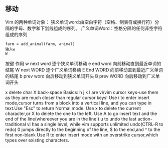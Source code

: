 ## 移动
Vim 的两种单词对象：
狭义单词word:由空白字符（空格、制表符或换行符）分隔的字母、数字和下划线组成的序列。
广义单词Word：空格分隔的任何非空字符组成的序列
```
farm = add_animal(farm, animal)
输入w
W
```
按键           作用
w   next word             逐个狭义单词移动
e   end word           向前移动直到最近单词的结尾
W   next WORD           逐个广义单词移动
E   End WORD           向前移动直到最近广义单词的结尾
b   prev word           向后移动到狭义单词开头
B   prev WORD           向后移动到广义单词开头

x  delete char
X back-space
Basics:
h j k l are vi/vim cursor keys-use them as they are much closer than regular cursor keys!
Use i to enter insert mode,cursor turns from a block into a vertical line, and you can type in text.Use "Esc" to return Normal mode.
Use x to delete the current character,or X to delete the one to the left.
Use A to go insert text and the end of the line(whereever you are in the line!)
u to undo the last action-traditional vi has a single level, while vim supports unlimited undo(CTRL-R to redo)
0 jumps directly to the beginning of the line, $ to the end,and ^ to the first non-blank
Use R to enter insert mode with an overstrike cursor,which types over existing characters. 
